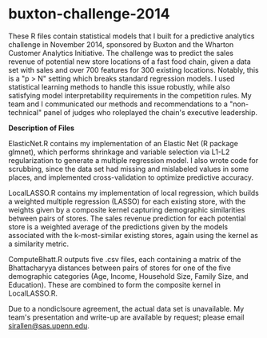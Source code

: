 # buxton-challenge-2014

These R files contain statistical models that I built for a predictive analytics challenge in November 2014, sponsored by Buxton and the Wharton Customer Analytics Initiative. The challenge was to predict the sales revenue of potential new store locations of a fast food chain, given a data set with sales and over 700 features for 300 existing locations. Notably, this is a "p > N" setting which breaks standard regression models. I used statistical learning methods to handle this issue robustly, while also satisfying model interpretability requirements in the competition rules. My team and I communicated our methods and recommendations to a "non-technical" panel of judges who roleplayed the chain's executive leadership.

**Description of Files**

ElasticNet.R contains my implementation of an Elastic Net (R package glmnet), which performs shrinkage and variable selection via L1-L2 regularization to generate a multiple regression model. I also wrote code for scrubbing, since the data set had missing and mislabeled values in some places, and implemented cross-validation to optimize predictive accuracy.

LocalLASSO.R contains my implementation of local regression, which builds a weighted multiple regression (LASSO) for each existing store, with the weights given by a composite kernel capturing demographic similarities between pairs of stores. The sales revenue prediction for each potential store is a weighted average of the predictions given by the models associated with the k-most-similar existing stores, again using the kernel as a similarity metric.

ComputeBhatt.R outputs five .csv files, each containing a matrix of the Bhattacharyya distances between pairs of stores for one of the five demographic categories (Age, Income, Household Size, Family Size, and Education). These are combined to form the composite kernel in LocalLASSO.R.

Due to a nondiclsoure agreement, the actual data set is unavailable. My team's presentation and write-up are available by request; please email sirallen@sas.upenn.edu.
